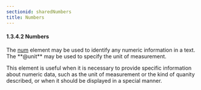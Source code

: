 ```yaml
---
sectionid: sharedNumbers
title: Numbers
---
```



<h4 id="sharedNumbers">
   <span class="headingNumber">1.3.4.2</span>
   <span class="head">Numbers</span>
</h4>
The 
<a class="link_odd_elementSpec" href="/v3/elements/num">num</a> element may be used to identify any numeric information in
a text. The **@unit** may be used to specify the unit of measurement.



<span class="specList">
   
   <span class="specDesc"></span>
   
   <span class="specDesc"></span>
   
</span>


This element is useful when it is necessary to provide specific information about
numeric
data, such as the unit of measurement or the kind of quanity described, or when it
should
be displayed in a special manner.

